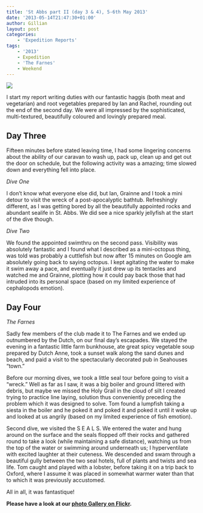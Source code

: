 ```yaml
---
title: 'St Abbs part II (day 3 & 4), 5-6th May 2013'
date: '2013-05-14T21:47:30+01:00'
author: Gillian
layout: post
categories:
    - 'Expedition Reports'
tags:
    - '2013'
    - Expedition
    - 'The Farnes'
    - Weekend
---
```


![](http://ouueg.com/wp-content/uploads/2013/05/10088672454_7df414acce_k.jpg)

I start my report writing duties with our fantastic haggis (both meat and vegetarian) and root vegetables prepared by Ian and Rachel, rounding out the end of the second day. We were all impressed by the sophisticated, multi-textured, beautifully coloured and lovingly prepared meal.

## Day Three

Fifteen minutes before stated leaving time, I had some lingering concerns about the ability of our caravan to wash up, pack up, clean up and get out the door on schedule, but the following activity was a amazing; time slowed down and everything fell into place.

*Dive One*

I don’t know what everyone else did, but Ian, Grainne and I took a mini detour to visit the wreck of a post-apocalyptic bathtub. Refreshingly different, as I was getting bored by all the beautifully appointed rocks and abundant sealife in St. Abbs. We did see a nice sparkly jellyfish at the start of the dive though.

*Dive Two*

We found the appointed swimthru on the second pass. Visibility was absolutely fantastic and I found what I described as a mini-octopus thing, was told was probably a cuttlefish but now after 15 minutes on Google am absolutely going back to saying octopus. I kept agitating the water to make it swim away a pace, and eventually it just drew up its tentacles and watched me and Grainne, plotting how it could pay back those that had intruded into its personal space (based on my limited experience of cephalopods emotion).

## Day Four

*The Farnes*

Sadly few members of the club made it to The Farnes and we ended up outnumbered by the Dutch, on our final day’s escapades. We stayed the evening in a fantastic little farm bunkhouse, ate great spicy vegetable soup prepared by Dutch Anne, took a sunset walk along the sand dunes and beach, and paid a visit to the spectacularly decorated pub in Seahouses “town.”

Before our morning dives, we took a little seal tour before going to visit a “wreck.” Well as far as I saw, it was a big boiler and ground littered with debris, but maybe we missed the Holy Grail in the cloud of silt I created trying to practice line laying, solution thus conveniently preceding the problem which it was designed to solve. Tom found a lumpfish taking a siesta in the boiler and he poked it and poked it and poked it until it woke up and looked at us angrily (based on my limited experience of fish emotion).

Second dive, we visited the S E A L S. We entered the water and hung around on the surface and the seals flopped off their rocks and gathered round to take a look (while maintaining a safe distance), watching us from the top of the water or swimming around underneath us; I hyperventilate with excited laughter at their cuteness. We descended and swam through a beautiful gully between the two seal hotels, full of plants and twists and sea life. Tom caught and played with a lobster, before taking it on a trip back to Oxford, where I assume it was placed in somewhat warmer water than that to which it was previously accustomed.

All in all, it was fantastique!

**Please have a look at our [photo Gallery on Flickr](https://www.flickr.com/photos/ouueg/sets/72157636189908716).**
